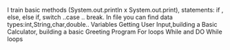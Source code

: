 I train basic methods (System.out.println x System.out.print), statements: if , else, else if, switch ..case .. break.
In file you can find data types:int,String,char,double..
Variables
Getting User Input,building a Basic Calculator, building a basic Greeting Program
For loops
While and DO While loops
